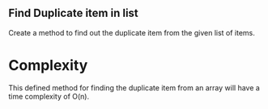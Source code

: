 ## Find Duplicate item in list
Create a method to find out the duplicate item from the given list of items.

# Complexity
This defined method for finding the duplicate item from an array will have a time complexity of O(n).

